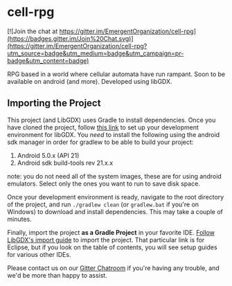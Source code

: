 # cell-rpg

[![Join the chat at https://gitter.im/EmergentOrganization/cell-rpg](https://badges.gitter.im/Join%20Chat.svg)](https://gitter.im/EmergentOrganization/cell-rpg?utm_source=badge&utm_medium=badge&utm_campaign=pr-badge&utm_content=badge)

RPG based in a world where cellular automata have run rampant. 
Soon to be available on android (and more).
Developed using libGDX.

## Importing the Project
This project (and LibGDX) uses Gradle to install dependencies. Once you have cloned the project, follow [this link](https://github.com/libgdx/libgdx/wiki/Setting-up-your-Development-Environment-%28Eclipse%2C-Intellij-IDEA%2C-NetBeans%29) to set up your development environment for libGDX. You _need_ to install the following using the android sdk manager in order for gradlew to be able to build your project:

1. Android 5.0.x (API 21)
2. Android sdk build-tools rev 21.x.x

note: you do not need all of the system images, these are for using android emulators. Select only the ones you want to run to save disk space.

Once your development environment is ready, navigate to the root directory of the project, and run `./gradlew clean` (or `gradlew.bat` if you're on Windows) to download and install dependencies. This may take a couple of minutes.

Finally, import the project **as a Gradle Project** in your favorite IDE. [Follow LibGDX's import guide](https://github.com/libgdx/libgdx/wiki/Gradle-and-Eclipse) to import the project. That particular link is for Eclipse, but if you look on the table of contents, you will see setup guides for various other IDEs.

Please contact us on our [Gitter Chatroom](https://gitter.im/EmergentOrganization/cell-rpg) if you're having any trouble, and we'd be more than happy to assist.
